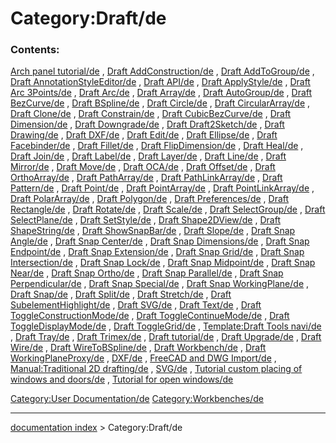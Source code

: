 # Category:Draft/de
### Contents:

[Arch panel tutorial/de](Arch_panel_tutorial/de.md) , [Draft AddConstruction/de](Draft_AddConstruction/de.md) , [Draft AddToGroup/de](Draft_AddToGroup/de.md) , [Draft AnnotationStyleEditor/de](Draft_AnnotationStyleEditor/de.md) , [Draft API/de](Draft_API/de.md) , [Draft ApplyStyle/de](Draft_ApplyStyle/de.md) , [Draft Arc 3Points/de](Draft_Arc_3Points/de.md) , [Draft Arc/de](Draft_Arc/de.md) , [Draft Array/de](Draft_Array/de.md) , [Draft AutoGroup/de](Draft_AutoGroup/de.md) , [Draft BezCurve/de](Draft_BezCurve/de.md) , [Draft BSpline/de](Draft_BSpline/de.md) , [Draft Circle/de](Draft_Circle/de.md) , [Draft CircularArray/de](Draft_CircularArray/de.md) , [Draft Clone/de](Draft_Clone/de.md) , [Draft Constrain/de](Draft_Constrain/de.md) , [Draft CubicBezCurve/de](Draft_CubicBezCurve/de.md) , [Draft Dimension/de](Draft_Dimension/de.md) , [Draft Downgrade/de](Draft_Downgrade/de.md) , [Draft Draft2Sketch/de](Draft_Draft2Sketch/de.md) , [Draft Drawing/de](Draft_Drawing/de.md) , [Draft DXF/de](Draft_DXF/de.md) , [Draft Edit/de](Draft_Edit/de.md) , [Draft Ellipse/de](Draft_Ellipse/de.md) , [Draft Facebinder/de](Draft_Facebinder/de.md) , [Draft Fillet/de](Draft_Fillet/de.md) , [Draft FlipDimension/de](Draft_FlipDimension/de.md) , [Draft Heal/de](Draft_Heal/de.md) , [Draft Join/de](Draft_Join/de.md) , [Draft Label/de](Draft_Label/de.md) , [Draft Layer/de](Draft_Layer/de.md) , [Draft Line/de](Draft_Line/de.md) , [Draft Mirror/de](Draft_Mirror/de.md) , [Draft Move/de](Draft_Move/de.md) , [Draft OCA/de](Draft_OCA/de.md) , [Draft Offset/de](Draft_Offset/de.md) , [Draft OrthoArray/de](Draft_OrthoArray/de.md) , [Draft PathArray/de](Draft_PathArray/de.md) , [Draft PathLinkArray/de](Draft_PathLinkArray/de.md) , [Draft Pattern/de](Draft_Pattern/de.md) , [Draft Point/de](Draft_Point/de.md) , [Draft PointArray/de](Draft_PointArray/de.md) , [Draft PointLinkArray/de](Draft_PointLinkArray/de.md) , [Draft PolarArray/de](Draft_PolarArray/de.md) , [Draft Polygon/de](Draft_Polygon/de.md) , [Draft Preferences/de](Draft_Preferences/de.md) , [Draft Rectangle/de](Draft_Rectangle/de.md) , [Draft Rotate/de](Draft_Rotate/de.md) , [Draft Scale/de](Draft_Scale/de.md) , [Draft SelectGroup/de](Draft_SelectGroup/de.md) , [Draft SelectPlane/de](Draft_SelectPlane/de.md) , [Draft SetStyle/de](Draft_SetStyle/de.md) , [Draft Shape2DView/de](Draft_Shape2DView/de.md) , [Draft ShapeString/de](Draft_ShapeString/de.md) , [Draft ShowSnapBar/de](Draft_ShowSnapBar/de.md) , [Draft Slope/de](Draft_Slope/de.md) , [Draft Snap Angle/de](Draft_Snap_Angle/de.md) , [Draft Snap Center/de](Draft_Snap_Center/de.md) , [Draft Snap Dimensions/de](Draft_Snap_Dimensions/de.md) , [Draft Snap Endpoint/de](Draft_Snap_Endpoint/de.md) , [Draft Snap Extension/de](Draft_Snap_Extension/de.md) , [Draft Snap Grid/de](Draft_Snap_Grid/de.md) , [Draft Snap Intersection/de](Draft_Snap_Intersection/de.md) , [Draft Snap Lock/de](Draft_Snap_Lock/de.md) , [Draft Snap Midpoint/de](Draft_Snap_Midpoint/de.md) , [Draft Snap Near/de](Draft_Snap_Near/de.md) , [Draft Snap Ortho/de](Draft_Snap_Ortho/de.md) , [Draft Snap Parallel/de](Draft_Snap_Parallel/de.md) , [Draft Snap Perpendicular/de](Draft_Snap_Perpendicular/de.md) , [Draft Snap Special/de](Draft_Snap_Special/de.md) , [Draft Snap WorkingPlane/de](Draft_Snap_WorkingPlane/de.md) , [Draft Snap/de](Draft_Snap/de.md) , [Draft Split/de](Draft_Split/de.md) , [Draft Stretch/de](Draft_Stretch/de.md) , [Draft SubelementHighlight/de](Draft_SubelementHighlight/de.md) , [Draft SVG/de](Draft_SVG/de.md) , [Draft Text/de](Draft_Text/de.md) , [Draft ToggleConstructionMode/de](Draft_ToggleConstructionMode/de.md) , [Draft ToggleContinueMode/de](Draft_ToggleContinueMode/de.md) , [Draft ToggleDisplayMode/de](Draft_ToggleDisplayMode/de.md) , [Draft ToggleGrid/de](Draft_ToggleGrid/de.md) , [Template:Draft Tools navi/de](Template:Draft_Tools_navi/de.md) , [Draft Tray/de](Draft_Tray/de.md) , [Draft Trimex/de](Draft_Trimex/de.md) , [Draft tutorial/de](Draft_tutorial/de.md) , [Draft Upgrade/de](Draft_Upgrade/de.md) , [Draft Wire/de](Draft_Wire/de.md) , [Draft WireToBSpline/de](Draft_WireToBSpline/de.md) , [Draft Workbench/de](Draft_Workbench/de.md) , [Draft WorkingPlaneProxy/de](Draft_WorkingPlaneProxy/de.md) , [DXF/de](DXF/de.md) , [FreeCAD and DWG Import/de](FreeCAD_and_DWG_Import/de.md) , [Manual:Traditional 2D drafting/de](Manual:Traditional_2D_drafting/de.md) , [SVG/de](SVG/de.md) , [Tutorial custom placing of windows and doors/de](Tutorial_custom_placing_of_windows_and_doors/de.md) , [Tutorial for open windows/de](Tutorial_for_open_windows/de.md)

[Category:User Documentation/de](Category:User_Documentation/de.md) [Category:Workbenches/de](Category:Workbenches/de.md)

---
[documentation index](../README.md) > Category:Draft/de
